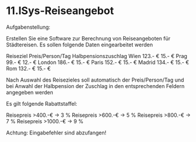 # 11.ISys-Reiseangebot
 

Aufgabenstellung:

Erstellen Sie eine Software zur Berechnung von Reiseangeboten für Städtereisen. 
Es sollen folgende Daten eingearbeitet werden

Reiseziel	Preis/Person/Tag	Halbpensionszuschlag
Wien	123.- €	15.- €
Prag	99.- €	12.- €
London	186.- €	15.- €
Paris	152.- €	15.- €
Madrid	134.- €	15.- €
Rom	132.- €	15.- €

Nach Auswahl des Reisezieles soll automatisch der Preis/Person/Tag und bei Anwahl der Halbpension der Zuschlag in den entsprechenden Feldern angegeben werden


Es gilt folgende Rabattstaffel:

Reisepreis >400.-€ -> 3 %
Reisepreis >600.-€ -> 5 %
Reisepreis >800.-€ -> 7 %
Reisepreis >1000.-€ -> 9 %

Achtung: Eingabefehler sind abzufangen!

